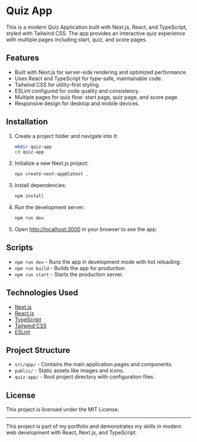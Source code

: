# Quiz App

This is a modern Quiz Application built with Next.js, React, and TypeScript, styled with Tailwind CSS. The app provides an interactive quiz experience with multiple pages including start, quiz, and score pages.

## Features

- Built with Next.js for server-side rendering and optimized performance.
- Uses React and TypeScript for type-safe, maintainable code.
- Tailwind CSS for utility-first styling.
- ESLint configured for code quality and consistency.
- Multiple pages for quiz flow: start page, quiz page, and score page.
- Responsive design for desktop and mobile devices.

## Installation

1. Create a project folder and navigate into it:

   ```bash
   mkdir quiz-app
   cd quiz-app
   ```

2. Initialize a new Next.js project:

   ```bash
   npx create-next-app@latest .
   ```

3. Install dependencies:

   ```bash
   npm install
   ```

4. Run the development server:

   ```bash
   npm run dev
   ```

4. Open [http://localhost:3000](http://localhost:3000) in your browser to see the app.

## Scripts

- `npm run dev` - Runs the app in development mode with hot reloading.
- `npm run build` - Builds the app for production.
- `npm run start` - Starts the production server.

## Technologies Used

- [Next.js](https://nextjs.org/)
- [React.js](https://reactjs.org/)
- [TypeScript](https://www.typescriptlang.org/)
- [Tailwind CSS](https://tailwindcss.com/)
- [ESLint](https://eslint.org/)

## Project Structure

- `src/app/` - Contains the main application pages and components.
- `public/` - Static assets like images and icons.
- `quiz-app/` - Root project directory with configuration files.

## License

This project is licensed under the MIT License.

---

This project is part of my portfolio and demonstrates my skills in modern web development with React, Next.js, and TypeScript.
